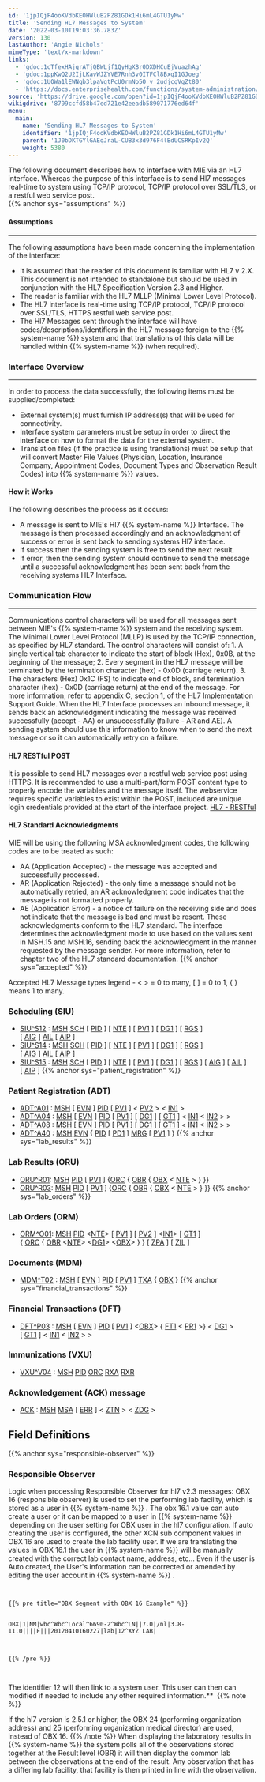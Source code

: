 ```yaml
---
id: '1jpIQjF4ooKVdbKEOHWluB2PZ81GDk1Hi6mL4GTU1yMw'
title: 'Sending HL7 Messages to System'
date: '2022-03-10T19:03:36.783Z'
version: 130
lastAuthor: 'Angie Nichols'
mimeType: 'text/x-markdown'
links:
  - 'gdoc:1cTfexHAjqrATjQBWLjf1QyHgX8r0DXDHCuEjVuazhAg'
  - 'gdoc:1ppKwQ2U2IjLKavWJZYVE7Rnh3v0ITFCl8BxqI1GJoeg'
  - 'gdoc:1UOWa1lEWNqb3lpaVgtPcU0rmNo5O_v_2udjcqVgZt80'
  - 'https://docs.enterprisehealth.com/functions/system-administration/interfaces/hl7-segment-definitions.html'
source: 'https://drive.google.com/open?id=1jpIQjF4ooKVdbKEOHWluB2PZ81GDk1Hi6mL4GTU1yMw'
wikigdrive: '8799ccfd58b47ed721e42eeadb589071776ed64f'
menu:
  main:
    name: 'Sending HL7 Messages to System'
    identifier: '1jpIQjF4ooKVdbKEOHWluB2PZ81GDk1Hi6mL4GTU1yMw'
    parent: '1J0bDKTGYlGAEqJraL-CUB3x3d976F4lBdUCSRKpIv2Q'
    weight: 5380
---
```

The following document describes how to interface with MIE via an HL7 interface. Whereas the purpose of this interface is to send Hl7 messages real-time to system using TCP/IP protocol, TCP/IP protocol over SSL/TLS, or a restful web service post.  
{{% anchor sys="assumptions" %}}

  
#### Assumptions
___
   

The following assumptions have been made concerning the implementation of the interface:
* It is assumed that the reader of this document is familiar with HL7 v 2.X. This document is not intended to standalone but should be used in conjunction with the HL7 Specification Version 2.3 and Higher.
* The reader is familiar with the HL7 MLLP (Minimal Lower Level Protocol).
* The HL7 interface is real-time using TCP/IP protocol, TCP/IP protocol over SSL/TLS, HTTPS restful web service post.
* The Hl7 Messages sent through the interface will have codes/descriptions/identifiers in the HL7 message foreign to the {{% system-name %}} system and that translations of this data will be handled within {{% system-name %}} (when required).
  
### **Interface Overview**  


___
 In order to process the data successfully, the following items must be supplied/completed:
* External system(s) must furnish IP address(s) that will be used for connectivity.
* Interface system parameters must be setup in order to direct the interface on how to format the data for the external system.
* Translation files (if the practice is using translations) must be setup that will convert Master File Values (Physician, Location, Insurance Company, Appointment Codes, Document Types and Observation Result Codes) into {{% system-name %}} values.
  
#### **How it Works**  

The following describes the process as it occurs:
* A message is sent to MIE's Hl7 {{% system-name %}} Interface. The message is then processed accordingly and an acknowledgment of success or error is sent back to sending systems Hl7 interface.
* If success then the sending system is free to send the next result.
* If error, then the sending system should continue to send the message until a successful acknowledgment has been sent back from the receiving systems HL7 Interface.
  
### **Communication Flow**  


___
 Communications control characters will be used for all messages sent between MIE's {{% system-name %}} system and the receiving system. The Minimal Lower Level Protocol (MLLP) is used by the TCP/IP connection, as specified by HL7 standard.
The control characters will consist of: 1. A single vertical tab character to indicate the start of block (Hex), 0x0B, at the beginning of the message; 2. Every segment in the HL7 message will be terminated by the termination character (hex) - 0x0D (carriage return). 3. The characters (Hex) 0x1C (FS) to indicate end of block, and termination character (hex) - 0x0D (carriage return) at the end of the message.
For more information, refer to appendix C, section 1, of the HL7 Implementation Support Guide.
When the HL7 Interface processes an inbound message, it sends back an acknowledgment indicating the message was received successfully (accept - AA) or unsuccessfully (failure - AR and AE). A sending system should use this information to know when to send the next message or so it can automatically retry on a failure.
  
#### **HL7 RESTful POST**  

It is possible to send HL7 messages over a restful web service post using HTTPS. It is recommended to use a multi-part/form POST content type to properly encode the variables and the message itself. The webservice requires specific variables to exist within the POST, included are unique login credentials provided at the start of the interface project.
[HL7 - RESTful](gdoc:1cTfexHAjqrATjQBWLjf1QyHgX8r0DXDHCuEjVuazhAg)
  
#### **HL7 Standard Acknowledgments**  

MIE will be using the following MSA acknowledgment codes, the following codes are to be treated as such:
* AA (Application Accepted) - the message was accepted and successfully processed.
* AR (Application Rejected) - the only time a message should not be automatically retried, an AR acknowledgment code indicates that the message is not formatted properly.
* AE (Application Error) - a notice of failure on the receiving side and does not indicate that the message is bad and must be resent.
These acknowledgments conform to the HL7 standard. The interface determines the acknowledgment mode to use based on the values sent in MSH.15 and MSH.16, sending back the acknowledgment in the manner requested by the message sender. For more information, refer to chapter two of the HL7 standard documentation.
{{% anchor sys="accepted" %}}

Accepted HL7 Message types
legend - < > = 0 to many, [ ] = 0 to 1, { } means 1 to many.
  
### **Scheduling (SIU)**  

* [SIU^S12](gdoc:1ppKwQ2U2IjLKavWJZYVE7Rnh3v0ITFCl8BxqI1GJoeg) : [MSH](gdoc:1UOWa1lEWNqb3lpaVgtPcU0rmNo5O_v_2udjcqVgZt80) [SCH](gdoc:1UOWa1lEWNqb3lpaVgtPcU0rmNo5O_v_2udjcqVgZt80) [ [PID](gdoc:1UOWa1lEWNqb3lpaVgtPcU0rmNo5O_v_2udjcqVgZt80) ] [ [NTE](gdoc:1UOWa1lEWNqb3lpaVgtPcU0rmNo5O_v_2udjcqVgZt80) ] [ [PV1](gdoc:1UOWa1lEWNqb3lpaVgtPcU0rmNo5O_v_2udjcqVgZt80) ] [ [DG1](gdoc:1UOWa1lEWNqb3lpaVgtPcU0rmNo5O_v_2udjcqVgZt80) ] [ [RGS](gdoc:1UOWa1lEWNqb3lpaVgtPcU0rmNo5O_v_2udjcqVgZt80) ] [ [AIG](gdoc:1UOWa1lEWNqb3lpaVgtPcU0rmNo5O_v_2udjcqVgZt80) ] [AIL](gdoc:1UOWa1lEWNqb3lpaVgtPcU0rmNo5O_v_2udjcqVgZt80) [ [AIP](gdoc:1UOWa1lEWNqb3lpaVgtPcU0rmNo5O_v_2udjcqVgZt80) ]
* [SIU^S14](gdoc:1ppKwQ2U2IjLKavWJZYVE7Rnh3v0ITFCl8BxqI1GJoeg) : [MSH](gdoc:1UOWa1lEWNqb3lpaVgtPcU0rmNo5O_v_2udjcqVgZt80) [SCH](gdoc:1UOWa1lEWNqb3lpaVgtPcU0rmNo5O_v_2udjcqVgZt80) [ [PID](gdoc:1UOWa1lEWNqb3lpaVgtPcU0rmNo5O_v_2udjcqVgZt80) ] [ [NTE](gdoc:1UOWa1lEWNqb3lpaVgtPcU0rmNo5O_v_2udjcqVgZt80) ] [ [PV1](gdoc:1UOWa1lEWNqb3lpaVgtPcU0rmNo5O_v_2udjcqVgZt80) ] [ [DG1](gdoc:1UOWa1lEWNqb3lpaVgtPcU0rmNo5O_v_2udjcqVgZt80) ] [ [RGS](gdoc:1UOWa1lEWNqb3lpaVgtPcU0rmNo5O_v_2udjcqVgZt80) ] [ [AIG](gdoc:1UOWa1lEWNqb3lpaVgtPcU0rmNo5O_v_2udjcqVgZt80) ] [AIL](gdoc:1UOWa1lEWNqb3lpaVgtPcU0rmNo5O_v_2udjcqVgZt80) [ [AIP](gdoc:1UOWa1lEWNqb3lpaVgtPcU0rmNo5O_v_2udjcqVgZt80) ]
* [SIU^S15](gdoc:1ppKwQ2U2IjLKavWJZYVE7Rnh3v0ITFCl8BxqI1GJoeg) : [MSH](gdoc:1UOWa1lEWNqb3lpaVgtPcU0rmNo5O_v_2udjcqVgZt80) [SCH](gdoc:1UOWa1lEWNqb3lpaVgtPcU0rmNo5O_v_2udjcqVgZt80) [ [PID](gdoc:1UOWa1lEWNqb3lpaVgtPcU0rmNo5O_v_2udjcqVgZt80) ] [ [NTE](gdoc:1UOWa1lEWNqb3lpaVgtPcU0rmNo5O_v_2udjcqVgZt80) ] [ [PV1](gdoc:1UOWa1lEWNqb3lpaVgtPcU0rmNo5O_v_2udjcqVgZt80) ] [ [DG1](gdoc:1UOWa1lEWNqb3lpaVgtPcU0rmNo5O_v_2udjcqVgZt80) ] [ [RGS](gdoc:1UOWa1lEWNqb3lpaVgtPcU0rmNo5O_v_2udjcqVgZt80) ] [ [AIG](gdoc:1UOWa1lEWNqb3lpaVgtPcU0rmNo5O_v_2udjcqVgZt80) ] [ [AIL](gdoc:1UOWa1lEWNqb3lpaVgtPcU0rmNo5O_v_2udjcqVgZt80) ] [ [AIP](gdoc:1UOWa1lEWNqb3lpaVgtPcU0rmNo5O_v_2udjcqVgZt80) ]
{{% anchor sys="patient_registration" %}}

  
### Patient Registration (ADT)  

* [ADT^A01](gdoc:1ppKwQ2U2IjLKavWJZYVE7Rnh3v0ITFCl8BxqI1GJoeg) : [MSH](gdoc:1UOWa1lEWNqb3lpaVgtPcU0rmNo5O_v_2udjcqVgZt80) [ [EVN](gdoc:1UOWa1lEWNqb3lpaVgtPcU0rmNo5O_v_2udjcqVgZt80) ] [PID](gdoc:1UOWa1lEWNqb3lpaVgtPcU0rmNo5O_v_2udjcqVgZt80) [ [PV1](gdoc:1UOWa1lEWNqb3lpaVgtPcU0rmNo5O_v_2udjcqVgZt80) ] < [PV2](gdoc:1UOWa1lEWNqb3lpaVgtPcU0rmNo5O_v_2udjcqVgZt80) > < [IN1](gdoc:1UOWa1lEWNqb3lpaVgtPcU0rmNo5O_v_2udjcqVgZt80) >
* [ADT^A04](gdoc:1ppKwQ2U2IjLKavWJZYVE7Rnh3v0ITFCl8BxqI1GJoeg) : [MSH](gdoc:1UOWa1lEWNqb3lpaVgtPcU0rmNo5O_v_2udjcqVgZt80) [ [EVN](gdoc:1UOWa1lEWNqb3lpaVgtPcU0rmNo5O_v_2udjcqVgZt80) ] [PID](gdoc:1UOWa1lEWNqb3lpaVgtPcU0rmNo5O_v_2udjcqVgZt80) [ [PV1](gdoc:1UOWa1lEWNqb3lpaVgtPcU0rmNo5O_v_2udjcqVgZt80) ] [ [DG1](gdoc:1UOWa1lEWNqb3lpaVgtPcU0rmNo5O_v_2udjcqVgZt80) ] [ [GT1](gdoc:1UOWa1lEWNqb3lpaVgtPcU0rmNo5O_v_2udjcqVgZt80) ] < [IN1](gdoc:1UOWa1lEWNqb3lpaVgtPcU0rmNo5O_v_2udjcqVgZt80) < [IN2](gdoc:1UOWa1lEWNqb3lpaVgtPcU0rmNo5O_v_2udjcqVgZt80) > >
* [ADT^A08](gdoc:1ppKwQ2U2IjLKavWJZYVE7Rnh3v0ITFCl8BxqI1GJoeg) : [MSH](gdoc:1UOWa1lEWNqb3lpaVgtPcU0rmNo5O_v_2udjcqVgZt80) [ [EVN](gdoc:1UOWa1lEWNqb3lpaVgtPcU0rmNo5O_v_2udjcqVgZt80) ] [PID](gdoc:1UOWa1lEWNqb3lpaVgtPcU0rmNo5O_v_2udjcqVgZt80) [ [PV1](gdoc:1UOWa1lEWNqb3lpaVgtPcU0rmNo5O_v_2udjcqVgZt80) ] [ [DG1](gdoc:1UOWa1lEWNqb3lpaVgtPcU0rmNo5O_v_2udjcqVgZt80) ] [ [GT1](gdoc:1UOWa1lEWNqb3lpaVgtPcU0rmNo5O_v_2udjcqVgZt80) ] < [IN1](gdoc:1UOWa1lEWNqb3lpaVgtPcU0rmNo5O_v_2udjcqVgZt80) < [IN2](gdoc:1UOWa1lEWNqb3lpaVgtPcU0rmNo5O_v_2udjcqVgZt80) > >
* [ADT^A40](gdoc:1ppKwQ2U2IjLKavWJZYVE7Rnh3v0ITFCl8BxqI1GJoeg) : [MSH](gdoc:1UOWa1lEWNqb3lpaVgtPcU0rmNo5O_v_2udjcqVgZt80) [EVN](gdoc:1UOWa1lEWNqb3lpaVgtPcU0rmNo5O_v_2udjcqVgZt80) { [PID](gdoc:1UOWa1lEWNqb3lpaVgtPcU0rmNo5O_v_2udjcqVgZt80) [ [PD1](gdoc:1UOWa1lEWNqb3lpaVgtPcU0rmNo5O_v_2udjcqVgZt80) ] [MRG](gdoc:1UOWa1lEWNqb3lpaVgtPcU0rmNo5O_v_2udjcqVgZt80) [ [PV1](gdoc:1UOWa1lEWNqb3lpaVgtPcU0rmNo5O_v_2udjcqVgZt80) ] }
{{% anchor sys="lab_results" %}}

  
### Lab Results (ORU)  

* [ORU^R01](gdoc:1ppKwQ2U2IjLKavWJZYVE7Rnh3v0ITFCl8BxqI1GJoeg): [MSH](gdoc:1UOWa1lEWNqb3lpaVgtPcU0rmNo5O_v_2udjcqVgZt80) [PID](gdoc:1UOWa1lEWNqb3lpaVgtPcU0rmNo5O_v_2udjcqVgZt80) [ [PV1](gdoc:1UOWa1lEWNqb3lpaVgtPcU0rmNo5O_v_2udjcqVgZt80) ] {[ORC](gdoc:1UOWa1lEWNqb3lpaVgtPcU0rmNo5O_v_2udjcqVgZt80) { [OBR](gdoc:1UOWa1lEWNqb3lpaVgtPcU0rmNo5O_v_2udjcqVgZt80) { [OBX](gdoc:1UOWa1lEWNqb3lpaVgtPcU0rmNo5O_v_2udjcqVgZt80) < [NTE](gdoc:1UOWa1lEWNqb3lpaVgtPcU0rmNo5O_v_2udjcqVgZt80) > } }}
* [ORU^R03](gdoc:1ppKwQ2U2IjLKavWJZYVE7Rnh3v0ITFCl8BxqI1GJoeg): [MSH](gdoc:1UOWa1lEWNqb3lpaVgtPcU0rmNo5O_v_2udjcqVgZt80) [PID](gdoc:1UOWa1lEWNqb3lpaVgtPcU0rmNo5O_v_2udjcqVgZt80) [ [PV1](gdoc:1UOWa1lEWNqb3lpaVgtPcU0rmNo5O_v_2udjcqVgZt80) ] {[ORC](gdoc:1UOWa1lEWNqb3lpaVgtPcU0rmNo5O_v_2udjcqVgZt80) { [OBR](gdoc:1UOWa1lEWNqb3lpaVgtPcU0rmNo5O_v_2udjcqVgZt80) { [OBX](gdoc:1UOWa1lEWNqb3lpaVgtPcU0rmNo5O_v_2udjcqVgZt80) < [NTE](gdoc:1UOWa1lEWNqb3lpaVgtPcU0rmNo5O_v_2udjcqVgZt80) > } }}
{{% anchor sys="lab_orders" %}}

  
### Lab Orders (ORM)  

* [ORM^O01](gdoc:1ppKwQ2U2IjLKavWJZYVE7Rnh3v0ITFCl8BxqI1GJoeg): [MSH](gdoc:1UOWa1lEWNqb3lpaVgtPcU0rmNo5O_v_2udjcqVgZt80) [PID](gdoc:1UOWa1lEWNqb3lpaVgtPcU0rmNo5O_v_2udjcqVgZt80) <[NTE](gdoc:1UOWa1lEWNqb3lpaVgtPcU0rmNo5O_v_2udjcqVgZt80)> [ [PV1](gdoc:1UOWa1lEWNqb3lpaVgtPcU0rmNo5O_v_2udjcqVgZt80) ] [ [PV2](gdoc:1UOWa1lEWNqb3lpaVgtPcU0rmNo5O_v_2udjcqVgZt80) ] <[IN1](gdoc:1UOWa1lEWNqb3lpaVgtPcU0rmNo5O_v_2udjcqVgZt80)> [ [GT1](gdoc:1UOWa1lEWNqb3lpaVgtPcU0rmNo5O_v_2udjcqVgZt80) ] { [ORC](gdoc:1UOWa1lEWNqb3lpaVgtPcU0rmNo5O_v_2udjcqVgZt80) { [OBR](gdoc:1UOWa1lEWNqb3lpaVgtPcU0rmNo5O_v_2udjcqVgZt80) <[NTE](gdoc:1UOWa1lEWNqb3lpaVgtPcU0rmNo5O_v_2udjcqVgZt80)> <[DG1](gdoc:1UOWa1lEWNqb3lpaVgtPcU0rmNo5O_v_2udjcqVgZt80)> <[OBX](gdoc:1UOWa1lEWNqb3lpaVgtPcU0rmNo5O_v_2udjcqVgZt80)> } } [ [ZPA](gdoc:1UOWa1lEWNqb3lpaVgtPcU0rmNo5O_v_2udjcqVgZt80) ] [ [ZIL](gdoc:1UOWa1lEWNqb3lpaVgtPcU0rmNo5O_v_2udjcqVgZt80) ]
  
### **Documents (MDM)**  

* [MDM^T02](gdoc:1ppKwQ2U2IjLKavWJZYVE7Rnh3v0ITFCl8BxqI1GJoeg) : [MSH](gdoc:1UOWa1lEWNqb3lpaVgtPcU0rmNo5O_v_2udjcqVgZt80) [ [EVN](gdoc:1UOWa1lEWNqb3lpaVgtPcU0rmNo5O_v_2udjcqVgZt80) ] [PID](gdoc:1UOWa1lEWNqb3lpaVgtPcU0rmNo5O_v_2udjcqVgZt80) [ [PV1](gdoc:1UOWa1lEWNqb3lpaVgtPcU0rmNo5O_v_2udjcqVgZt80) ] [TXA](gdoc:1UOWa1lEWNqb3lpaVgtPcU0rmNo5O_v_2udjcqVgZt80) { [OBX](gdoc:1UOWa1lEWNqb3lpaVgtPcU0rmNo5O_v_2udjcqVgZt80) }
{{% anchor sys="financial_transactions" %}}

  
### Financial Transactions (DFT)  

* [DFT^P03](gdoc:1ppKwQ2U2IjLKavWJZYVE7Rnh3v0ITFCl8BxqI1GJoeg) : [MSH](gdoc:1UOWa1lEWNqb3lpaVgtPcU0rmNo5O_v_2udjcqVgZt80) [ [EVN](gdoc:1UOWa1lEWNqb3lpaVgtPcU0rmNo5O_v_2udjcqVgZt80) ] [PID](gdoc:1UOWa1lEWNqb3lpaVgtPcU0rmNo5O_v_2udjcqVgZt80) [ [PV1](gdoc:1UOWa1lEWNqb3lpaVgtPcU0rmNo5O_v_2udjcqVgZt80) ] <[OBX](gdoc:1UOWa1lEWNqb3lpaVgtPcU0rmNo5O_v_2udjcqVgZt80)> { [FT1](gdoc:1UOWa1lEWNqb3lpaVgtPcU0rmNo5O_v_2udjcqVgZt80) < [PR1](gdoc:1UOWa1lEWNqb3lpaVgtPcU0rmNo5O_v_2udjcqVgZt80) >} < [DG1](gdoc:1UOWa1lEWNqb3lpaVgtPcU0rmNo5O_v_2udjcqVgZt80) > [ [GT1](gdoc:1UOWa1lEWNqb3lpaVgtPcU0rmNo5O_v_2udjcqVgZt80) ] < [IN1](gdoc:1UOWa1lEWNqb3lpaVgtPcU0rmNo5O_v_2udjcqVgZt80) < [IN2](gdoc:1UOWa1lEWNqb3lpaVgtPcU0rmNo5O_v_2udjcqVgZt80) > >
  
### Immunizations (VXU)  

* [VXU^V04](https://docs.enterprisehealth.com/functions/system-administration/interfaces/hl7-segment-definitions.html) : [MSH](gdoc:1UOWa1lEWNqb3lpaVgtPcU0rmNo5O_v_2udjcqVgZt80) [PID](gdoc:1UOWa1lEWNqb3lpaVgtPcU0rmNo5O_v_2udjcqVgZt80) [ORC](gdoc:1UOWa1lEWNqb3lpaVgtPcU0rmNo5O_v_2udjcqVgZt80) [RXA](gdoc:1UOWa1lEWNqb3lpaVgtPcU0rmNo5O_v_2udjcqVgZt80) [RXR](gdoc:1UOWa1lEWNqb3lpaVgtPcU0rmNo5O_v_2udjcqVgZt80)
  
### **Acknowledgement (ACK) message**  

* [ACK](gdoc:1ppKwQ2U2IjLKavWJZYVE7Rnh3v0ITFCl8BxqI1GJoeg) : [MSH](gdoc:1UOWa1lEWNqb3lpaVgtPcU0rmNo5O_v_2udjcqVgZt80) [MSA](gdoc:1UOWa1lEWNqb3lpaVgtPcU0rmNo5O_v_2udjcqVgZt80) [ [ERR](gdoc:1UOWa1lEWNqb3lpaVgtPcU0rmNo5O_v_2udjcqVgZt80) ] < [ZTN](gdoc:1UOWa1lEWNqb3lpaVgtPcU0rmNo5O_v_2udjcqVgZt80) > < [ZDG](gdoc:1UOWa1lEWNqb3lpaVgtPcU0rmNo5O_v_2udjcqVgZt80) >
  
## **Field Definitions**  

{{% anchor sys="responsible-observer" %}}

  
### Responsible Observer  

Logic when processing Responsible Observer for hl7 v2.3 messages:
OBX 16 (responsible observer) is used to set the performing lab facility, which is stored as a user in {{% system-name %}} . The obx 16.1 value can auto create a user or it can be mapped to a user in {{% system-name %}}  depending on the user setting for OBX user in the hl7 configuration. If auto creating the user is configured, the other XCN sub component values in OBX 16 are used to create the lab facility user. If we are translating the values in OBX 16.1 the user in {{% system-name %}} will be manually created with the correct lab contact name, address, etc... Even if the user is Auto created, the User's information can be corrected or amended by editing the user account in {{% system-name %}} .


```
  
  
{{% pre title="OBX Segment with OBX 16 Example" %}}  
  
  
OBX|1|NM|wbc^Wbc^Local^6690-2^Wbc^LN||7.0|/nl|3.8-11.0||||F|||20120410160227|lab|12^XYZ LAB|  
  
  
  
{{% /pre %}}  
  
  

```
The identifier 12 will then link to a system user. This user can then can modified if needed to include any other required information.** 
{{% note %}}

If the hl7 version is 2.5.1 or higher, the OBX 24 (performing organization address) and 25 (performing organization medical director) are used, instead of OBX 16.
{{% /note %}}
When displaying the laboratory results in {{% system-name %}} the system polls all of the observations stored together at the Result level (OBR) it will then display the common lab between the observations at the end of the result. Any observation that has a differing lab facility, that facility is then printed in line with the observation.
